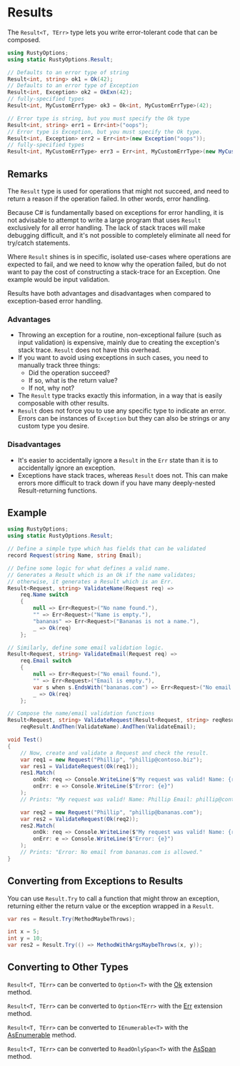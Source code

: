 # Results

The `Result<T, TErr>` type lets you write error-tolerant code that can be composed.

```csharp
using RustyOptions;
using static RustyOptions.Result;

// Defaults to an error type of string
Result<int, string> ok1 = Ok(42);
// Defaults to an error type of Exception
Result<int, Exception> ok2 = OkExn(42);
// fully-specified types
Result<int, MyCustomErrType> ok3 = Ok<int, MyCustomErrType>(42);

// Error type is string, but you must specify the Ok type
Result<int, string> err1 = Err<int>("oops");
// Error type is Exception, but you must specify the Ok type.
Result<int, Exception> err2 = Err<int>(new Exception("oops"));
// fully-specified types
Result<int, MyCustomErrType> err3 = Err<int, MyCustomErrType>(new MyCustomErrType("oops"));
```

## Remarks

The `Result` type is used for operations that might not succeed, and need to return a reason if the operation failed.
In other words, error handling.

Because C# is fundamentally based on exceptions for error handling, it is not advisable to attempt to write a large program
that uses `Result` exclusively for all error handling. The lack of stack traces will make debugging difficult, and it's not
possible to completely eliminate all need for try/catch statements.

Where `Result` shines is in specific, isolated use-cases where operations are expected to fail, and we need to know why the
operation failed, but do not want to pay the cost of constructing a stack-trace for an Exception. One example would be input
validation.

Results have both advantages and disadvantages when compared to exception-based error handling.

### Advantages

 - Throwing an exception for a routine, non-exceptional failure (such as input validation) is expensive, mainly due to creating
   the exception's stack trace. `Result` does not have this overhead.
 - If you want to avoid using exceptions in such cases, you need to manually track three things:
     - Did the operation succeed?
     - If so, what is the return value?
     - If not, why not?
 - The `Result` type tracks exactly this information, in a way that is easily composable with other results.
 - `Result` does not force you to use any specific type to indicate an error. Errors can be instances of `Exception` but they
   can also be strings or any custom type you desire.

### Disadvantages

 - It's easier to accidentally ignore a `Result` in the `Err` state than it is to accidentally ignore an exception.
 - Exceptions have stack traces, whereas `Result` does not. This can make errors more difficult to track down
   if you have many deeply-nested Result-returning functions.

## Example

```csharp
using RustyOptions;
using static RustyOptions.Result;

// Define a simple type which has fields that can be validated
record Request(string Name, string Email);

// Define some logic for what defines a valid name.
// Generates a Result which is an Ok if the name validates;
// otherwise, it generates a Result which is an Err.
Result<Request, string> ValidateName(Request req) =>
    req.Name switch
    {
        null => Err<Request>("No name found."),
        "" => Err<Request>("Name is empty."),
        "bananas" => Err<Request>("Bananas is not a name."),
        _ => Ok(req)
    };

// Similarly, define some email validation logic.
Result<Request, string> ValidateEmail(Request req) =>
    req.Email switch
    {
        null => Err<Request>("No email found."),
        "" => Err<Request>("Email is empty."),
        var s when s.EndsWith("bananas.com") => Err<Request>("No email from bananas.com is allowed."),
        _ => Ok(req)
    };

// Compose the name/email validation functions
Result<Request, string> ValidateRequest(Result<Request, string> reqResult) =>
    reqResult.AndThen(ValidateName).AndThen(ValidateEmail);

void Test()
{
    // Now, create and validate a Request and check the result.
    var req1 = new Request("Phillip", "phillip@contoso.biz");
    var res1 = ValidateRequest(Ok(req1));
    res1.Match(
        onOk: req => Console.WriteLine($"My request was valid! Name: {req.Name} Email: {req.Email}"),
        onErr: e => Console.WriteLine($"Error: {e}")
    );
    // Prints: "My request was valid! Name: Phillip Email: phillip@contoso.biz"

    var req2 = new Request("Phillip", "phillip@bananas.com");
    var res2 = ValidateRequest(Ok(req2));
    res2.Match(
        onOk: req => Console.WriteLine($"My request was valid! Name: {req.Name} Email: {req.Email}"),
        onErr: e => Console.WriteLine($"Error: {e}")
    );
    // Prints: "Error: No email from bananas.com is allowed."
}

```

## Converting from Exceptions to Results

You can use `Result.Try` to call a function that might throw an exception, returning either the return value or the exception wrapped in a `Result`.

```csharp
var res = Result.Try(MethodMaybeThrows);

int x = 5;
int y = 10;
var res2 = Result.Try(() => MethodWithArgsMaybeThrows(x, y));
```

## Converting to Other Types

`Result<T, TErr>` can be converted to `Option<T>` with the [Ok](../api/RustyOptions.OptionResultExtensions.yml#RustyOptions_OptionResultExtensions_Ok__2_RustyOptions_Result___0___1__) extension method.

`Result<T, TErr>` can be converted to `Option<TErr>` with the [Err](../api/RustyOptions.OptionResultExtensions.yml#RustyOptions_OptionResultExtensions_Err__2_RustyOptions_Result___0___1__) extension method.

`Result<T, TErr>` can be converted to `IEnumerable<T>` with the [AsEnumerable](../api/RustyOptions.Result-2.yml#RustyOptions_Result_2_AsEnumerable) method.

`Result<T, TErr>` can be converted to `ReadOnlySpan<T>` with the [AsSpan](../api/RustyOptions.Result-2.yml#RustyOptions_Result_2_AsSpan) method.

